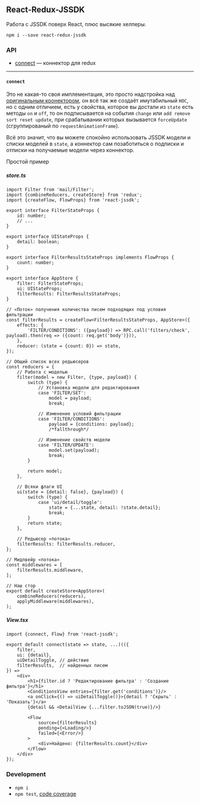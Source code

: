 React-Redux-JSSDK
-----------------
Работа с JSSDK поверх React, плюс высякие хелперы.

```
npm i --save react-redux-jssdk
```

### API

 - [connect](#connect) — коннектор для redux


---

#### `connect`
Это не какая-то своя имплементация, это просто надстройка над [оригинальным коонектором](https://github.com/reactjs/react-redux/blob/master/docs/api.md#connectmapstatetoprops-mapdispatchtoprops-mergeprops-options),
он всё так же создаёт имутабильный `HOC`, но с одним отличием, есть у свойства, которое вы достали из `state` есть методы `on` и `off`,
то он подписывается на события `change` или `add remove sort reset update`, при срабатывании которых вызывается `forceUpdate` (сгруппированый по `requestAnimationFrame`).

Всё это значит, что вы можете спокойно использовать JSSDK модели и списки моделей в `state`,
а коннектор сам позаботиться о подписки и отписки на получаемые модели через коннектор.

Простой пример

##### store.ts
```tsx
import Filter from 'mail/Filter';
import {combineReducers, createStore} from 'redux';
import {createFlow, FlowProps} from 'react-jssdk';

export interface FilterStateProps {
	id: number;
	// ...
}

export interface UIStateProps {
	detail: boolean;
}

export interface FilterResultsStateProps implements FlowProps {
	count: number;
}

export interface AppStore {
	filter: FilterStateProps;
	ui: UIStateProps;
	filterResults: FilterResultsStateProps;
}

// «Поток» получения количества писем подходящих под условия фильтрации
const filterResults = createFlow<FilterResultsStateProps, AppStore>({
	effects: {
		'FILTER/CONDITIONS': ({payload}) => RPC.call('filters/check', payload).then(req => ({count: req.get('body')})),
	},
	reducer: (state = {count: 0}) => state,
});

// Общий список всех редьюсеров
const reducers = {
	// Работа с моделью
	filter(model = new Filter, {type, payload}) {
		switch (type) {
			// Установка модели для редактирования
			case 'FILTER/SET':
				model = payload;
				break;

			// Изменение условий фильтрации
			case 'FILTER/CONDITIONS':
				payload = {conditions: payload};
				/*fallthrough*/

			// Изменение свойств модели
			case 'FILTER/UPDATE':
				model.set(payload);
				break;
		}

		return model;
	},

	// Всяки флаги UI
	ui(state = {detail: false}, {payload}) {
		switch (type) {
			case 'ui/detail/toggle':
				state = {...state, detail: !state.detail};
				break;
		}
		return state;
	},

	// Редьюсер «потока»
	filterResults: filterResults.reducer,
};

// Мидлвейр «потока»
const middlewares = [
	filterResults.middleware,
];

// Наш стор
export default createStore<AppStore>(
	combineReducers(reducers),
	applyMiddleware(middlewares),
);
```

##### View.tsx
```tsx
import {connect, Flow} from 'react-jssdk';

export default connect(state => state, ...)(({
	filter,
	ui: {detail},
	uiDetailToggle, // действие
	filterResults,  // найденных писем
}) =>
	<div>
		<h1>{filter.id ? 'Редактирование фильтра' : 'Создание фильтра'}</h1>
		<ConditionsView entries={filter.get('conditions')}/>
		<a onClick={() => uiDetailToggle()}>{detail ? 'Скрыть' : 'Показать'}</a>
		{detail && <DetailView {...filter.toJSON(true)}/>}

		<Flow
			source={filterResults}
			pending={<Loading/>}
			failed={<Error/>}
		>
			<div>Найдено: {filterResults.count}</div>
		</Flow>
	</div>
});
```


### Development

 - `npm i`
 - `npm test`, [code coverage](./coverage/lcov-report/index.html)
